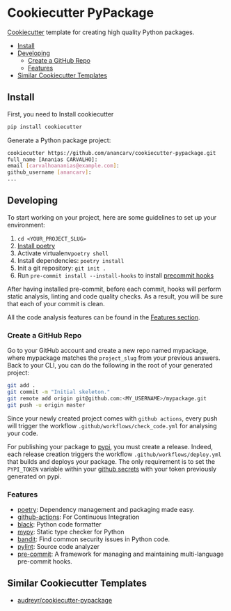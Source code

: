 # Cookiecutter PyPackage

[Cookiecutter](https://github.com/cookiecutter/cookiecutter) template for creating high quality Python packages.

<!-- toc -->

- [Install](#install)
- [Developing](#developing)
  * [Create a GitHub Repo](#create-a-github-repo)
  * [Features](#features)
- [Similar Cookiecutter Templates](#similar-cookiecutter-templates)

<!-- tocstop -->

## Install
First, you need to Install cookiecutter
```bash
pip install cookiecutter
```

Generate a Python package project:
```bash
cookiecutter https://github.com/anancarv/cookiecutter-pypackage.git
full_name [Ananias CARVALHO]:
email [carvalhoananias@example.com]:
github_username [anancarv]:
...
```

## Developing

To start working on your project, here are some guidelines to set up your environment:
  1. `cd <YOUR_PROJECT_SLUG>`
  2. [Install poetry](https://python-poetry.org/docs/#installation)
  3. Activate virtualenv`poetry shell`
  4. Install dependencies: `poetry install`
  5. Init a git repository: `git init .`
  5. Run `pre-commit install --install-hooks` to install [precommit hooks](https://github.com/pre-commit/pre-commit)

After having installed pre-commit, before each commit, hooks will perform static analysis, linting and code quality checks.
As a result, you will be sure that each of your commit is clean.

All the code analysis features can be found in the [Features section](#features).

### Create a GitHub Repo
Go to your GitHub account and create a new repo named mypackage, where mypackage matches the `project_slug` from your previous answers.
Back to your CLI, you can do the following in the root of your generated project:
```bash
git add .
git commit -m "Initial skeleton."
git remote add origin git@github.com:<MY_USERNAME>/mypackage.git
git push -u origin master
```

Since your newly created project comes with `github actions`, every push will trigger the workflow `.github/workflows/check_code.yml` for analysing your code.

For publishing your package to [pypi](https://pypi.org/), you must create a release. 
Indeed, each release creation triggers the workflow `.github/workflows/deploy.yml` that builds and deploys your package.
The only requirement is to set the `PYPI_TOKEN` variable within your [github secrets](https://help.github.com/en/actions/configuring-and-managing-workflows/creating-and-storing-encrypted-secrets) with your token previously generated on pypi.

### Features
* [poetry](https://python-poetry.org/): Dependency management and packaging made easy.
* [github-actions](https://github.com/features/actions): For Continuous Integration
* [black](https://github.com/psf/black): Python code formatter
* [mypy](https://github.com/python/mypy): Static type checker for Python
* [bandit](https://github.com/PyCQA/bandit): Find common security issues in Python code.
* [pylint](https://www.pylint.org/): Source code analyzer
* [pre-commit](https://github.com/pre-commit/pre-commit): A framework for managing and maintaining multi-language pre-commit hooks.

## Similar Cookiecutter Templates
* [audreyr/cookiecutter-pypackage](https://github.com/audreyr/cookiecutter-pypackage)
